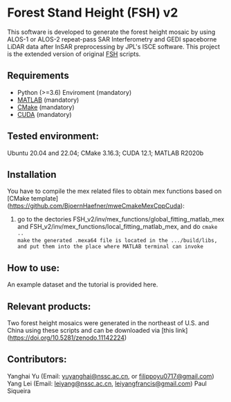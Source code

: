 # Forest Stand Height (FSH) v2  
This software is developed to generate the forest height mosaic by using ALOS-1 or ALOS-2 repeat-pass SAR Interferometry and GEDI spaceborne LiDAR data after InSAR preprocessing by JPL's ISCE software. This project is the extended version of original [FSH](https://github.com/leiyangleon/FSH) scripts.


## Requirements
* Python (>=3.6) Enviroment (mandatory)
* [MATLAB](https://de.mathworks.com/) (mandatory)
* [CMake](https://cmake.org/) (mandatory)
* [CUDA](https://developer.nvidia.com/cuda-downloads) (mandatory)


## Tested environment:
Ubuntu 20.04 and 22.04; CMake 3.16.3; CUDA 12.1; MATLAB R2020b

## Installation
You have to compile the mex related files to obtain mex functions based on [CMake template] (https://github.com/BjoernHaefner/mweCmakeMexCppCuda):
1) go to the dectories FSH_v2/inv/mex_functions/global_fitting_matlab_mex and FSH_v2/inv/mex_functions/local_fitting_matlab_mex, and do
   `cmake ..`  
   `make` 
   `the generated .mexa64 file is located in the .../build/libs, and put them into the place where MATLAB terminal can invoke`

## How to use:
   An example dataset and the tutorial is provided here.

## Relevant products:
Two forest height mosaics were generated in the northeast of U.S. and China using these scripts and can be downloaded via [this link] (https://doi.org/10.5281/zenodo.11142224)

   



## Contributors:
Yanghai Yu (Email: yuyanghai@nssc.ac.cn, or filippoyu0717@gmail.com)
Yang Lei (Email: leiyang@nssc.ac.cn, leiyangfrancis@gmail.com)
Paul Siqueira







 




